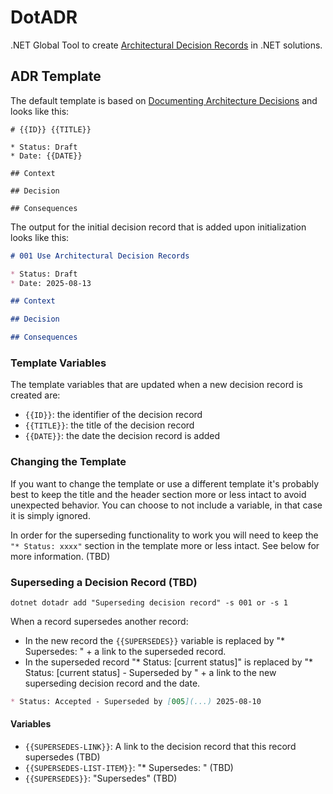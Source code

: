 # DotADR

.NET Global Tool to create [Architectural Decision Records](https://adr.github.io) in .NET solutions.

## ADR Template

The default template is based on [Documenting Architecture Decisions](https://cognitect.com/blog/2011/11/15/documenting-architecture-decisions) and looks like this:

```text
# {{ID}} {{TITLE}}

* Status: Draft
* Date: {{DATE}}

## Context

## Decision

## Consequences

```

The output for the initial decision record that is added upon initialization looks like this:

```markdown
# 001 Use Architectural Decision Records

* Status: Draft
* Date: 2025-08-13

## Context

## Decision

## Consequences

```

### Template Variables

The template variables that are updated when a new decision record is created are:

* `{{ID}}`: the identifier of the decision record
* `{{TITLE}}`: the title of the decision record
* `{{DATE}}`: the date the decision record is added

### Changing the Template

If you want to change the template or use a different template it's probably best to keep the title and the header section more or less intact to avoid unexpected behavior.
You can choose to not include a variable, in that case it is simply ignored.

In order for the superseding functionality to work you will need to keep the `"* Status: xxxx"` section in the template more or less intact. See below for more information. (TBD)

### Superseding a Decision Record (TBD)

```shell
dotnet dotadr add "Superseding decision record" -s 001 or -s 1
```

When a record supersedes another record:
* In the new record the `{{SUPERSEDES}}` variable is replaced by "* Supersedes: " + a link to the superseded record.
* In the superseded record "* Status: [current status]" is replaced by "* Status: [current status] - Superseded by " + a link to the new superseding decision record and the date.

```markdown
* Status: Accepted - Superseded by [005](...) 2025-08-10
```

#### Variables

* `{{SUPERSEDES-LINK}}`: A link to the decision record that this record supersedes (TBD)
* `{{SUPERSEDES-LIST-ITEM}}`: "* Supersedes: " (TBD)
* `{{SUPERSEDES}}`: "Supersedes" (TBD)